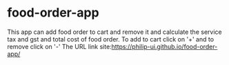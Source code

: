 # food-order-app
This app can add food order to cart and remove it and calculate the service tax and gst and total cost of food order. 
To add to cart click on '+' and to remove click on '-'
The URL link site:https://philip-ui.github.io/food-order-app/

